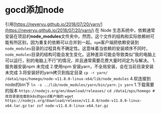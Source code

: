# gocd添加node

引用[https://neveryu.github.io/2018/07/20/yarn/](https://neveryu.github.io/2018/07/20/yarn/) 在 Node 生态系统中，依赖通常安装在项目的**node\_modules**文件夹中。然而，这个文件的结构和实际依赖树可能有所区别，因为重复的依赖可以合并到一起。`npm`客户端把依赖安装到`node_modules`目录的过程具有不确定性。这意味着当依赖的安装顺序不同时，`node_modules`目录的结构可能会发生变化。这种差异可能会导致类似“我的电脑上可以运行，别的电脑上不行”的情况，并且通常需要花费大量时间定为与解决。 1.服务器安装npm 未完成 2.使用npm 安装yarn，不全局安装，会在当前目录安装 未完成 3.将安装好的yarn拷贝到指定目录 `cp -r yarn/ /data1/ops/homego/node-v11.8.0-linux-x64/lib/node_modules` 4.软连接到node的bin下 `ln -s ../lib/node_modules/yarn/bin/yarn.js yarn` 1.下载需要的版本 `https://nodejs.org/en/download/releases/` `cd /data1/ops/homego #改目录是挂载到k8s的gocd客户端的` `wget https://nodejs.org/download/release/v11.8.0/node-v11.8.0-linux-x64.tar.gz` `tar zxf node-v11.8.0-linux-x64.tar.gz`

